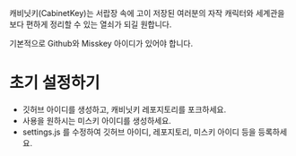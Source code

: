 캐비닛키(CabinetKey)는 서랍장 속에 고이 저장된 여러분의 자작 캐릭터와 세계관을 보다 편하게 정리할 수 있는 열쇠가 되길 원합니다.

기본적으로 Github와 Misskey 아이디가 있어야 합니다.

# 초기 설정하기

* 깃허브 아이디를 생성하고, 캐비닛키 레포지토리를 포크하세요.
* 사용을 원하시는 미스키 아이디를 생성하세요.
* settings.js 를 수정하여 깃허브 아이디, 레포지토리, 미스키 아이디 등을 등록하세요.